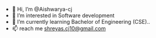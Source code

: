 - 👋 Hi, I’m @Aishwarya-cj
- 👀 I’m interested in Software development 
- 🌱 I’m currently learning Bachelor of Engineering (CSE)..
- 📫  reach me shreyas.cj10@gmail.com

<!---
Aishwarya-cj/Aishwarya-cj is a ✨ special ✨ repository because its `README.md` (this file) appears on your GitHub profile.
You can click the Preview link to take a look at your changes.
--->
